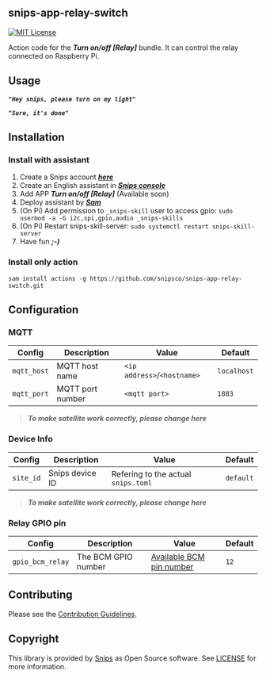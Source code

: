 ## snips-app-relay-switch
[![MIT License](https://img.shields.io/badge/license-MIT-blue.svg)](https://github.com/snipsco/snips-app-relay-switch/blob/master/LICENSE)

Action code for the ***Turn on/off [Relay]*** bundle. It can control the relay connected on Raspberry Pi.

## Usage
***```"Hey snips, please turn on my light"```***

***```"Sure, it's done"```***

## Installation

### Install with assistant
1. Create a Snips account ***[here](https://console.snips.ai/?ref=Qr4Gq17mkPk)***
2. Create an English assistant in ***[Snips console](https://console.snips.ai/)***
3. Add APP ***Turn on/off [Relay]*** (Available soon)
4. Deploy assistant by ***[Sam](https://snips.gitbook.io/documentation/console/deploy-your-assistant)***
5. (On Pi) Add permission to `_snips-skill` user to access gpio: `sudo usermod -a -G i2c,spi,gpio,audio _snips-skills`
6. (On Pi) Restart snips-skill-server: `sudo systemctl restart snips-skill-server`
7. Have fun ***;-)***

### Install only action
```
sam install actions -g https://github.com/snipsco/snips-app-relay-switch.git
```
## Configuration

### MQTT

| Config | Description | Value | Default |
| --- | --- | --- | --- |
| `mqtt_host` | MQTT host name | `<ip address>`/`<hostname>` | `localhost` |
| `mqtt_port` | MQTT port number | `<mqtt port>` | `1883` |

> ***To make satellite work correctly, please change here***

### Device Info

| Config | Description | Value | Default |
| --- | --- | --- | --- |
| `site_id` | Snips device ID | Refering to the actual `snips.toml` | `default` |

> ***To make satellite work correctly, please change here***

### Relay GPIO pin

| Config | Description | Value | Default |
| --- | --- | --- | --- |
| `gpio_bcm_relay` | The BCM GPIO number | [Available BCM pin number](https://www.raspberrypi.org/documentation/usage/gpio/README.md) | `12` |

## Contributing

Please see the [Contribution Guidelines](https://github.com/snipsco/snips-app-relay-switch/blob/master/CONTRIBUTING.md).

## Copyright

This library is provided by [Snips](https://www.snips.ai) as Open Source software. See [LICENSE](https://github.com/snipsco/snips-app-relay-switch/blob/master/LICENSE) for more information.
